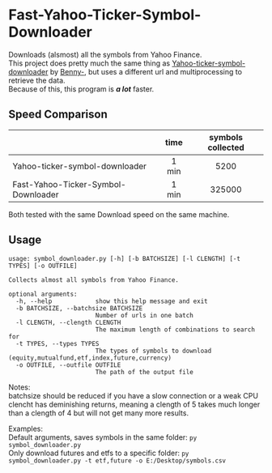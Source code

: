 # Fast-Yahoo-Ticker-Symbol-Downloader
Downloads (alsmost) all the symbols from Yahoo Finance.  
This project does pretty much the same thing as [Yahoo-ticker-symbol-downloader](https://github.com/Benny-/Yahoo-ticker-symbol-downloader) by [Benny-](https://github.com/Benny-), but uses a different url and multiprocessing to retrieve the data.  
Because of this, this program is _**a lot**_ faster.

## Speed Comparison
|                                |  time | symbols collected |
|--------------------------------|:-----:|:-----------------:|
| Yahoo-ticker-symbol-downloader | 1 min |              5200 |
| Fast-Yahoo-Ticker-Symbol-Downloader                 | 1 min |            325000 |  

Both tested with the same Download speed on the same machine.  

## Usage
```
usage: symbol_downloader.py [-h] [-b BATCHSIZE] [-l CLENGTH] [-t TYPES] [-o OUTFILE]

Collects almost all symbols from Yahoo Finance.

optional arguments:
  -h, --help            show this help message and exit
  -b BATCHSIZE, --batchsize BATCHSIZE
                        Number of urls in one batch
  -l CLENGTH, --clength CLENGTH
                        The maximum length of combinations to search for
  -t TYPES, --types TYPES
                        The types of symbols to download (equity,mutualfund,etf,index,future,currency)
  -o OUTFILE, --outfile OUTFILE
                        The path of the output file
```  
Notes:  
batchsize should be reduced if you have a slow connection or a weak CPU  
clencht has deminishing returns, meaning a clength of 5 takes much longer than a clength of 4 but will not get many more results.  

Examples:  
Default arguments, saves symbols in the same folder: `py symbol_downloader.py`  
Only download futures and etfs to a specific folder: `py symbol_downloader.py -t etf,future -o E:/Desktop/symbols.csv`  
